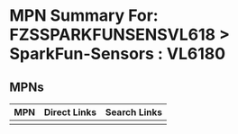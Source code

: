 



# MPN Summary For: FZSSPARKFUNSENSVL618 > SparkFun-Sensors : VL6180

## MPNs
  

|MPN|Direct Links|Search Links|
| :--- | :--- | :--- |
||||
